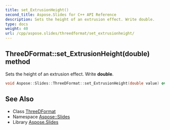 ```yaml
---
title: set_ExtrusionHeight()
second_title: Aspose.Slides for C++ API Reference
description: Sets the height of an extrusion effect. Write double.
type: docs
weight: 40
url: /cpp/aspose.slides/threedformat/set_extrusionheight/
---
```

## ThreeDFormat::set_ExtrusionHeight(double) method


Sets the height of an extrusion effect. Write **double**.

```cpp
void Aspose::Slides::ThreeDFormat::set_ExtrusionHeight(double value) override
```

## See Also

* Class [ThreeDFormat](./)
* Namespace [Aspose::Slides](../)
* Library [Aspose.Slides](../../)